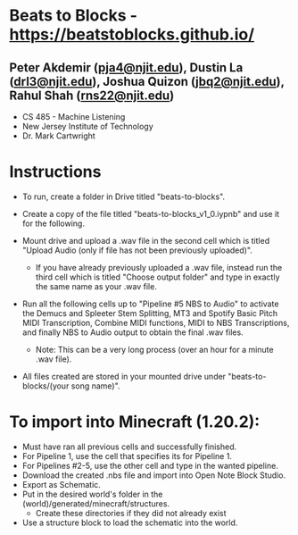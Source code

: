 # Beats to Blocks - https://beatstoblocks.github.io/
## Peter Akdemir (pja4@njit.edu), Dustin La (drl3@njit.edu), Joshua Quizon (jbq2@njit.edu), Rahul Shah (rns22@njit.edu)
- CS 485 - Machine Listening
- New Jersey Institute of Technology
- Dr. Mark Cartwright

#  Instructions
- To run, create a folder in Drive titled "beats-to-blocks".
- Create a copy of the file titled "beats-to-blocks_v1_0.iypnb" and use it for the following. 
- Mount drive and upload a .wav file in the second cell which is titled "Upload Audio (only if file has not been previously uploaded)".
  - If you have already previously uploaded a .wav file, instead run the third cell which is titled "Choose output folder" and type in exactly the same name as your .wav file.
- Run all the following cells up to "Pipeline #5 NBS to Audio" to activate the Demucs and Spleeter Stem Splitting, MT3 and Spotify Basic Pitch MIDI Transcription, Combine MIDI functions, MIDI to NBS Transcriptions, and finally NBS to Audio output to obtain the final .wav files.
  - Note: This can be a very long process (over an hour for a minute .wav file).

- All files created are stored in your mounted drive under "beats-to-blocks/(your song name)".

# To import into Minecraft (1.20.2):
  - Must have ran all previous cells and successfully finished.
  - For Pipeline 1, use the cell that specifies its for Pipeline 1.
  - For Pipelines #2-5, use the other cell and type in the wanted pipeline.
  - Download the created .nbs file and import into Open Note Block Studio.
  - Export as Schematic.
  - Put in the desired world's folder in the (world)/generated/minecraft/structures.
    - Create these directories if they did not already exist
  - Use a structure block to load the schematic into the world.
